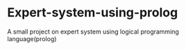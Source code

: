 # Expert-system-using-prolog
A small project on expert system using logical programming language(prolog)
